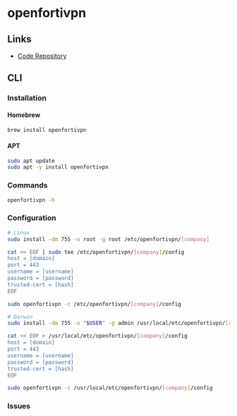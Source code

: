 # openfortivpn

## Links

- [Code Repository](https://github.com/adrienverge/openfortivpn)

## CLI

### Installation

#### Homebrew

```sh
brew install openfortivpn
```

#### APT

```sh
sudo apt update
sudo apt -y install openfortivpn
```

### Commands

```sh
openfortivpn -h
```

### Configuration

```sh
# Linux
sudo install -dm 755 -o root -g root /etc/openfortivpn/[company]

cat << EOF | sudo tee /etc/openfortivpn/[company]/config
host = [domain]
port = 443
username = [username]
password = [password]
trusted-cert = [hash]
EOF

sudo openfortivpn -c /etc/openfortivpn/[company]/config

# Darwin
sudo install -dm 755 -o "$USER" -g admin /usr/local/etc/openfortivpn/[company]

cat << EOF > /usr/local/etc/openfortivpn/[company]/config
host = [domain]
port = 443
username = [username]
password = [password]
trusted-cert = [hash]
EOF

sudo openfortivpn -c /usr/local/etc/openfortivpn/[company]/config
```

### Issues

<!-- ####

```log
WARN:   getsockopt: SO_SNDBUF: Protocol not available
WARN:   getsockopt: SO_RCVBUF: Protocol not available
```

TODO -->
